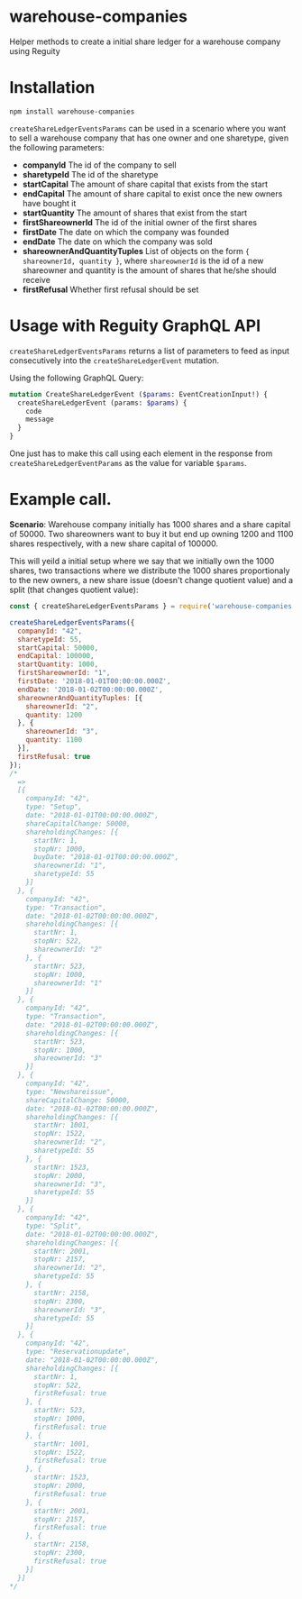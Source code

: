 # warehouse-companies
Helper methods to create a initial share ledger for a warehouse company using Reguity

# Installation
```
npm install warehouse-companies
```

`createShareLedgerEventsParams` can be used in a scenario where you want to sell a warehouse company that has
one owner and one sharetype, given the following parameters:

* **companyId** The id of the company to sell
* **sharetypeId** The id of the sharetype
* **startCapital** The amount of share capital that exists from the start
* **endCapital** The amount of share capital to exist once the new owners have bought it
* **startQuantity** The amount of shares that exist from the start
* **firstShareownerId** The id of the initial owner of the first shares
* **firstDate** The date on which the company was founded
* **endDate** The date on which the company was sold
* **shareownerAndQuantityTuples** List of objects on the form `{ shareownerId, quantity }`, where `shareownerId` is the id of a new shareowner and quantity is the amount of shares that he/she should receive
* **firstRefusal** Whether first refusal should be set

# Usage with Reguity GraphQL API
`createShareLedgerEventsParams` returns a list of parameters to feed as input consecutively into the `createShareLedgerEvent` mutation.

Using the following GraphQL Query:
```graphql
mutation CreateShareLedgerEvent ($params: EventCreationInput!) {
  createShareLedgerEvent (params: $params) {
    code
    message
  }
}
```
One just has to make this call using each element in the response from `createShareLedgerEventParams` as the value for variable `$params`.

# Example call.
**Scenario**: Warehouse company initially has 1000 shares and a share capital of 50000.
Two shareowners want to buy it but end up owning 1200 and 1100 shares respectively, with a new share capital of 100000.


This will yeild a initial setup where we say that we initially own the 1000 shares, two transactions where we distribute the 1000 shares proportionaly to the new owners, a new share issue (doesn't change quotient value) and a split (that changes quotient value):

```js
const { createShareLedgerEventsParams } = require('warehouse-companies');

createShareLedgerEventsParams({
  companyId: "42",
  sharetypeId: 55,
  startCapital: 50000,
  endCapital: 100000,
  startQuantity: 1000,
  firstShareownerId: "1",
  firstDate: '2018-01-01T00:00:00.000Z',
  endDate: '2018-01-02T00:00:00.000Z',
  shareownerAndQuantityTuples: [{
    shareownerId: "2",
    quantity: 1200
  }, {
    shareownerId: "3",
    quantity: 1100
  }],
  firstRefusal: true
});
/*
  =>
  [{
    companyId: "42",
    type: "Setup",
    date: "2018-01-01T00:00:00.000Z",
    shareCapitalChange: 50000,
    shareholdingChanges: [{
      startNr: 1,
      stopNr: 1000,
      buyDate: "2018-01-01T00:00:00.000Z",
      shareownerId: "1",
      sharetypeId: 55
    }]
  }, {
    companyId: "42",
    type: "Transaction",
    date: "2018-01-02T00:00:00.000Z",
    shareholdingChanges: [{
      startNr: 1,
      stopNr: 522,
      shareownerId: "2"
    }, {
      startNr: 523,
      stopNr: 1000,
      shareownerId: "1"
    }]
  }, {
    companyId: "42",
    type: "Transaction",
    date: "2018-01-02T00:00:00.000Z",
    shareholdingChanges: [{
      startNr: 523,
      stopNr: 1000,
      shareownerId: "3"
    }]
  }, {
    companyId: "42",
    type: "Newshareissue",
    shareCapitalChange: 50000,
    date: "2018-01-02T00:00:00.000Z",
    shareholdingChanges: [{
      startNr: 1001,
      stopNr: 1522,
      shareownerId: "2",
      sharetypeId: 55
    }, {
      startNr: 1523,
      stopNr: 2000,
      shareownerId: "3",
      sharetypeId: 55
    }]
  }, {
    companyId: "42",
    type: "Split",
    date: "2018-01-02T00:00:00.000Z",
    shareholdingChanges: [{
      startNr: 2001,
      stopNr: 2157,
      shareownerId: "2",
      sharetypeId: 55
    }, {
      startNr: 2158,
      stopNr: 2300,
      shareownerId: "3",
      sharetypeId: 55
    }]
  }, {
    companyId: "42",
    type: "Reservationupdate",
    date: "2018-01-02T00:00:00.000Z",
    shareholdingChanges: [{
      startNr: 1,
      stopNr: 522,
      firstRefusal: true
    }, {
      startNr: 523,
      stopNr: 1000,
      firstRefusal: true
    }, {
      startNr: 1001,
      stopNr: 1522,
      firstRefusal: true
    }, {
      startNr: 1523,
      stopNr: 2000,
      firstRefusal: true
    }, {
      startNr: 2001,
      stopNr: 2157,
      firstRefusal: true
    }, {
      startNr: 2158,
      stopNr: 2300,
      firstRefusal: true
    }]
  }]
*/
```
